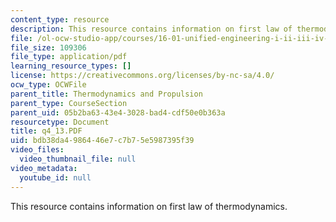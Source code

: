 ```yaml
---
content_type: resource
description: This resource contains information on first law of thermodynamics.
file: /ol-ocw-studio-app/courses/16-01-unified-engineering-i-ii-iii-iv-fall-2005-spring-2006/bdb38da4986446e7c7b75e5987395f39_q4_13.PDF
file_size: 109306
file_type: application/pdf
learning_resource_types: []
license: https://creativecommons.org/licenses/by-nc-sa/4.0/
ocw_type: OCWFile
parent_title: Thermodynamics and Propulsion
parent_type: CourseSection
parent_uid: 05b2ba63-43e4-3028-bad4-cdf50e0b363a
resourcetype: Document
title: q4_13.PDF
uid: bdb38da4-9864-46e7-c7b7-5e5987395f39
video_files:
  video_thumbnail_file: null
video_metadata:
  youtube_id: null
---
```

This resource contains information on first law of thermodynamics.